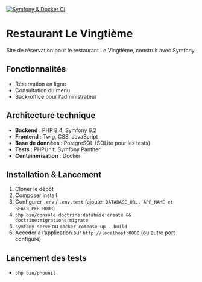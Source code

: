 [![Symfony & Docker CI](https://github.com/salaahl/restaurant_website_by_symfony/actions/workflows/docker-image.yml/badge.svg)](https://github.com/salaahl/restaurant_website_by_symfony/actions/workflows/docker-image.yml)

# Restaurant Le Vingtième

Site de réservation pour le restaurant Le Vingtième, construit avec Symfony.

## Fonctionnalités

- Réservation en ligne
- Consultation du menu
- Back-office pour l’administrateur

## Architecture technique

- **Backend** : PHP 8.4, Symfony 6.2
- **Frontend** : Twig, CSS, JavaScript
- **Base de données** : PostgreSQL (SQLite pour les tests)
- **Tests** : PHPUnit, Symfony Panther
- **Containerisation** : Docker

## Installation & Lancement

1. Cloner le dépôt
2. Composer install
3. Configurer `.env` / `.env.test` (ajouter `DATABASE_URL, APP_NAME et SEATS_PER_HOUR`)
4. `php bin/console doctrine:database:create && doctrine:migrations:migrate`
5. `symfony serve` ou `docker-compose up --build`
6. Accéder à l’application sur `http://localhost:8000` (ou autre port configuré)

## Lancement des tests

- `php bin/phpunit`